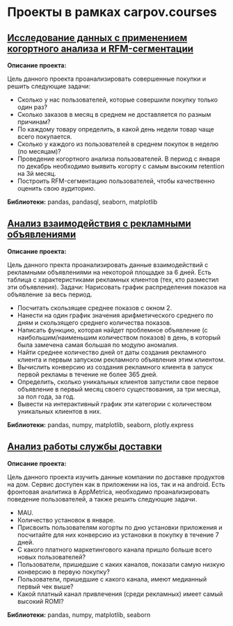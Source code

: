 # Проекты в рамках carpov.courses
## [Исследование данных с применением когортного анализа и RFM-сегментации](https://github.com/KonstantinBykov/karpov.courses-projects/blob/master/cohort%20analysis%20and%20RFM-segmentation.ipynb)
**Описание проекта:**

Цель данного проекта проанализировать совершенные покупки и решить следующие задачи:

- Сколько у нас пользователей, которые совершили покупку только один раз?
- Сколько заказов в месяц в среднем не доставляется по разным причинам?
- По каждому товару определить, в какой день недели товар чаще всего покупается.
- Сколько у каждого из пользователей в среднем покупок в неделю (по месяцам)?
- Проведение когортного анализа пользователей. В период с января по декабрь необходимо выявить когорту с самым высоким retention на 3й месяц.
- Построить RFM-сегментацию пользователей, чтобы качественно оценить свою аудиторию.

**Библиотеки:** pandas, pandasql, seaborn, matplotlib

## [Анализ взаимодействия с рекламными объявлениями](https://github.com/KonstantinBykov/karpov.courses-projects/blob/master/analysis%20of%20advertisements.ipynb)
**Описание проекта:**

Цель данного пректа проанализировать данные взаимодействий с рекламными объявлениями на некоторой площадке за 6 дней. Есть таблица с характеристиками рекламных клиентов (тех, кто разместил эти объявления).
Задачи:
Нарисовать график распределения показов на объявление за весь период.

- Посчитать скользящее среднее показов с окном 2.
- Нанести на один график значения арифметического среднего по дням и скользящего среднего количества показов.
- Написать функцию, которая найдет проблемное объявление (с наибольшим/наименьшим количеством показов) в день, в который была замечена самая большая по модулю аномалия.
- Найти среднее количество дней от даты создания рекламного клиента и первым запуском рекламного объявления этим клиентом.
- Вычислить конверсию из создания рекламного клиента в запуск первой рекламы в течение не более 365 дней.
- Определить, сколько уникальных клиентов запустили свое первое объявление в первый месяц своего существования, за три месяца, за пол года, за год.
- Вывести на интерактивный график эти категории с количеством уникальных клиентов в них.

**Библиотеки:** pandas, numpy, matplotlib, seaborn, plotly.express

## [Анализ работы службы доставки](https://github.com/KonstantinBykov/karpov.courses-projects/blob/master/delivery%20analysis.ipynb)
**Описание проекта:**

Цель данного проекта изучить данные компании по доставке продуктов на дом. Сервис доступен как в приложении на ios, так и на android. Есть фронтовая аналитика в AppMetrica, необходимо проанализировать поведение пользователей, а также решить следующие задачи.

- MAU.
- Количество установок в январе.
- Присвоить пользователям когорты по дню установки приложения и посчитайте для них конверсию из установки в покупку в течение 7 дней.
- С какого платного маркетингового канала пришло больше всего новых пользователей?
- Пользователи, пришедшие с каких каналов, показали самую низкую конверсию в первую покупку?
- Пользователи, пришедшие с какого канала, имеют медианный первый чек выше?
- Какой платный канал привлечения (среди рекламных) имеет самый высокий ROMI?

**Библиотеки:** pandas, numpy, matplotlib, seaborn
